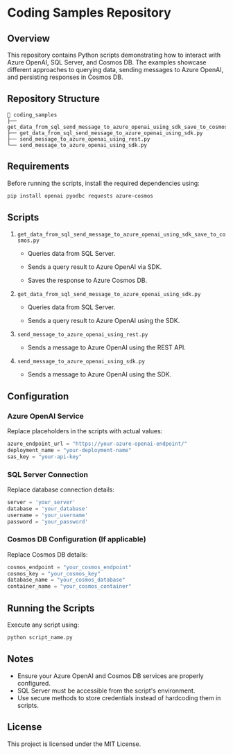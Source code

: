 # Coding Samples Repository

## Overview

This repository contains Python scripts demonstrating how to interact with Azure OpenAI, SQL Server, and Cosmos DB. The examples showcase different approaches to querying data, sending messages to Azure OpenAI, and persisting responses in Cosmos DB.

## Repository Structure

```
📁 coding_samples
├── get_data_from_sql_send_message_to_azure_openai_using_sdk_save_to_cosmos.py
├── get_data_from_sql_send_message_to_azure_openai_using_sdk.py
├── send_message_to_azure_openai_using_rest.py
└── send_message_to_azure_openai_using_sdk.py
```

## Requirements

Before running the scripts, install the required dependencies using:

```sh
pip install openai pyodbc requests azure-cosmos
```

## Scripts

1. `get_data_from_sql_send_message_to_azure_openai_using_sdk_save_to_cosmos.py`

   - Queries data from SQL Server.

   - Sends a query result to Azure OpenAI via SDK.

   - Saves the response to Azure Cosmos DB.

2. `get_data_from_sql_send_message_to_azure_openai_using_sdk.py`

   - Queries data from SQL Server.

   - Sends a query result to Azure OpenAI using the SDK.

3. `send_message_to_azure_openai_using_rest.py`
   - Sends a message to Azure OpenAI using the REST API.

4. `send_message_to_azure_openai_using_sdk.py`
   - Sends a message to Azure OpenAI using the SDK.

## Configuration

### Azure OpenAI Service

Replace placeholders in the scripts with actual values:

```python
azure_endpoint_url = "https://your-azure-openai-endpoint/"
deployment_name = "your-deployment-name"
sas_key = "your-api-key"
```

### SQL Server Connection

Replace database connection details:

```python
server = 'your_server'
database = 'your_database'
username = 'your_username'
password = 'your_password'
```

### Cosmos DB Configuration (If applicable)

Replace Cosmos DB details:

```python
cosmos_endpoint = "your_cosmos_endpoint"
cosmos_key = "your_cosmos_key"
database_name = "your_cosmos_database"
container_name = "your_cosmos_container"
```

## Running the Scripts

Execute any script using:

```sh
python script_name.py
```

## Notes

- Ensure your Azure OpenAI and Cosmos DB services are properly configured.
- SQL Server must be accessible from the script's environment.
- Use secure methods to store credentials instead of hardcoding them in scripts.

## License

This project is licensed under the MIT License.